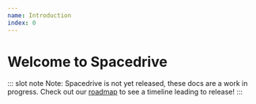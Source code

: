 ```yaml
---
name: Introduction
index: 0
---
```


# Welcome to Spacedrive

::: slot note Note:
Spacedrive is not yet released, these docs are a work in progress. Check out our [roadmap](/roadmap) to see a timeline leading to release!
:::



